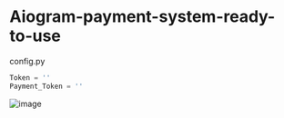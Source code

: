 # Aiogram-payment-system-ready-to-use
config.py
```python
Token = ''
Payment_Token = ''

```

![image](https://github.com/themusharraf/PaymentBot/assets/122869450/78a4b42c-1613-4b37-8160-c82b51e025d8)

